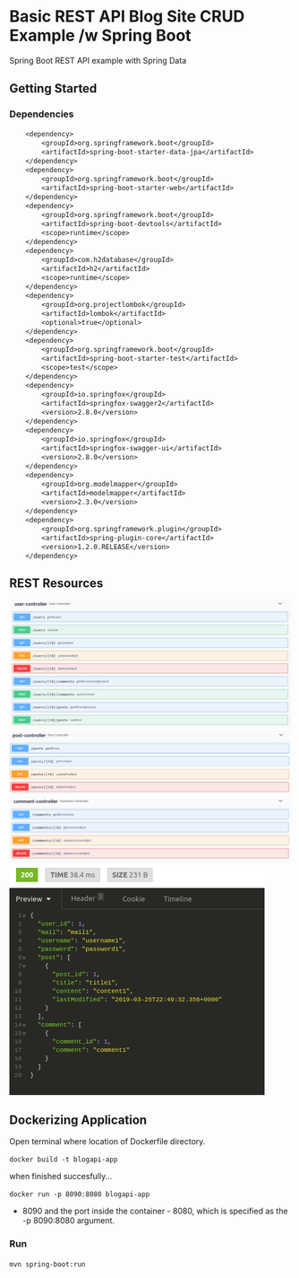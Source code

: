 # Basic REST API Blog Site CRUD Example /w Spring Boot

Spring Boot REST API example with Spring Data

## Getting Started

### Dependencies

		<dependency>
			<groupId>org.springframework.boot</groupId>
			<artifactId>spring-boot-starter-data-jpa</artifactId>
		</dependency>
		<dependency>
			<groupId>org.springframework.boot</groupId>
			<artifactId>spring-boot-starter-web</artifactId>
		</dependency>
		<dependency>
			<groupId>org.springframework.boot</groupId>
			<artifactId>spring-boot-devtools</artifactId>
			<scope>runtime</scope>
		</dependency>
		<dependency>
			<groupId>com.h2database</groupId>
			<artifactId>h2</artifactId>
			<scope>runtime</scope>
		</dependency>
		<dependency>
			<groupId>org.projectlombok</groupId>
			<artifactId>lombok</artifactId>
			<optional>true</optional>
		</dependency>
		<dependency>
			<groupId>org.springframework.boot</groupId>
			<artifactId>spring-boot-starter-test</artifactId>
			<scope>test</scope>
		</dependency>
		<dependency>
			<groupId>io.springfox</groupId>
			<artifactId>springfox-swagger2</artifactId>
			<version>2.8.0</version>
		</dependency>
		<dependency>
			<groupId>io.springfox</groupId>
			<artifactId>springfox-swagger-ui</artifactId>
			<version>2.8.0</version>
		</dependency>
		<dependency>
			<groupId>org.modelmapper</groupId>
			<artifactId>modelmapper</artifactId>
			<version>2.3.0</version>
		</dependency>
		<dependency>
			<groupId>org.springframework.plugin</groupId>
			<artifactId>spring-plugin-core</artifactId>
			<version>1.2.0.RELEASE</version>
		</dependency>

## REST Resources

![alt text](https://raw.githubusercontent.com/cnkay/blogRestApiExample/master/Images/user-controller.png)
![alt text](https://raw.githubusercontent.com/cnkay/blogRestApiExample/master/Images/postcontroller-.png)
![alt text](https://raw.githubusercontent.com/cnkay/blogRestApiExample/master/Images/comment-controller.png)
![alt text](https://raw.githubusercontent.com/cnkay/blogRestApiExample/master/Images/result.png)

## Dockerizing Application

Open terminal where location of Dockerfile directory.

`docker build -t blogapi-app`

when finished succesfully...

`docker run -p 8090:8080 blogapi-app`

* 8090 and the port inside the container - 8080, which is specified as the -p 8090:8080 argument.

### Run

`mvn spring-boot:run`
